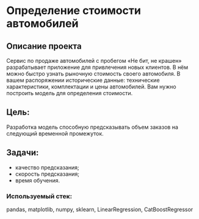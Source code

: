 # Определение стоимости автомобилей

## Описание проекта

Сервис по продаже автомобилей с пробегом «Не бит, не крашен» разрабатывает приложение для привлечения новых клиентов. В нём можно быстро узнать рыночную стоимость своего автомобиля. В вашем распоряжении исторические данные: технические характеристики, комплектации и цены автомобилей. Вам нужно построить модель для определения стоимости.

## Цель:
Разработка модель способную предсказывать объем заказов на следующий временной промежуток.

## Задачи:
- качество предсказания;
- скорость предсказания;
- время обучения.

### Используемый стек:
pandas, matplotlib, numpy, sklearn, LinearRegression, CatBoostRegressor